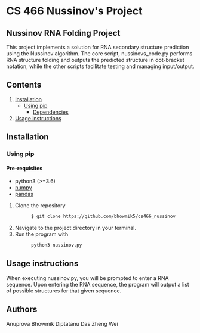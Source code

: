# CS 466 Nussinov's Project

## Nussinov RNA Folding Project
This project implements a solution for RNA secondary structure prediction using the Nussinov algorithm. The core script, nussinovs_code.py performs RNA structure folding and outputs the predicted structure in dot-bracket notation, while the other scripts facilitate testing and managing input/output.

## Contents

  1. [Installation](#install)
     * [Using pip](#compilation)
          * [Dependencies](#pre-requisites)
  2. [Usage instructions](#usage)

<a name="install"></a>

## Installation

### Using pip

<a name="pre-requisites"></a>
#### Pre-requisites
+ python3 (>=3.6)
+ [numpy](https://numpy.org/doc/)
+ [pandas](https://pandas.pydata.org/pandas-docs/stable/index.html)

<a name="install"></a>
  1. Clone the repository
      ```bash
            $ git clone https://github.com/bhowmik5/cs466_nussinov
        ```
  2. Navigate to the project directory in your terminal.
  3. Run the program with
      ```bash
            python3 nussinov.py
        ```
## Usage instructions
When executing nussinov.py, you will be prompted to enter a RNA sequence. Upon entering the RNA sequence, the program will output a list of possible structures for that given sequence.

## Authors
Anuprova Bhowmik
Diptatanu Das
Zheng Wei
